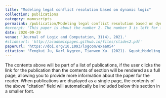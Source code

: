 ```yaml
---
title: "Modeling legal conflict resolution based on dynamic logic"
collection: publications
category: manuscripts
permalink: /publication/Modeling legal conflict resolution based on dynamic logic
#excerpt: 'This paper is about the number 2. The number 3 is left for future work.'
date: 2020-09-29
venue: 'Journal of Logic and Computation, 31(4), 2021.'
#slidesurl: 'http://academicpages.github.io/files/slides2.pdf'
paperurl: 'https://doi.org/10.1093/logcom/exaa054'
citation: 'Fengkui Ju, Karl Nygren, Tianwen Xu. (2021). &quot;Modeling legal conflict resolution based on dynamic logic; <i>Journal of Logic and Computation, 31(4)</i>.'
---
```


The contents above will be part of a list of publications, if the user clicks the link for the publication than the contents of section will be rendered as a full page, allowing you to provide more information about the paper for the reader. When publications are displayed as a single page, the contents of the above "citation" field will automatically be included below this section in a smaller font.
